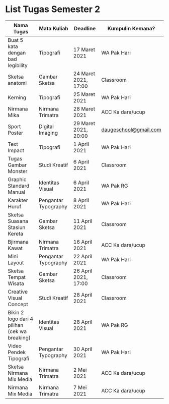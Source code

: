 # List Tugas Semester 2

| Nama Tugas                                    | Mata Kuliah          | Deadline             | Kumpulin Kemana?      |
| --------------------------------------------- | -------------------- | -------------------- | --------------------- |
| Buat 5 kata dengan bad legibility             | Tipografi            | 17 Maret 2021        | WA Pak Hari           |
| Sketsa anatomi                                | Gambar Sketsa        | 24 Maret 2021, 17:00 | Classroom             |
| Kerning                                       | Tipografi            | 25 Maret 2021        | WA Pak Hari           |
| Nirmana Mika                                  | Nirmana Trimatra     | 28 Maret 2021        | ACC Ka dara/ucup      |
| Sport Poster                                  | Digital Imaging      | 29 Maret 2021, 20:00 | daugeschool@gmail.com |
| Text Impact                                   | Tipografi            | 1 April 2021         | WA Pak Hari           |
| Tugas Gambar Monster                          | Studi Kreatif        | 6 April 2021         | Classroom             |
| Graphic Standard Manual                       | Identitas Visual     | 6 April 2021         | WA Pak RG             |
| Karakter Huruf                                | Pengantar Typography | 8 April 2021         | WA Pak Hari           |
| Sketsa Suasana Stasiun Kereta                 | Gambar Sketsa        | 11 April 2021        | Classroom             |
| Bjirmana Kawat                                | Nirmana Trimatra     | 16 April 2021        | ACC Ka dara/ucup      |
| Mini Layout                                   | Pengantar Typography | 22 April 2021        | WA Pak Hari           |
| Sketsa Tempat Wisata                          | Gambar Sketsa        | 26 April 2021, 17:00 | Classroom             |
| Creative Visual Concept                       | Studi Kreatif        | 28 April 2021        | Classroom             |
| Bikin 2 logo dari 4 pilihan (cek wa breaking) | Identitas Visual     | 28 April 2021        | WA Pak RG             |
| Video Pendek Tipografi                        | Pengantar Typography | 30 April 2021        | WA Pak Hari           |
| Sketsa Nirmana Mix Media                      | Nirmana Trimatra     | 2 Mei 2021           | ACC Ka dara/ucup      |
| Nirmana Mix Media                             | Nirmana Trimatra     | 7 Mei 2021           | ACC Ka dara/ucup      |
